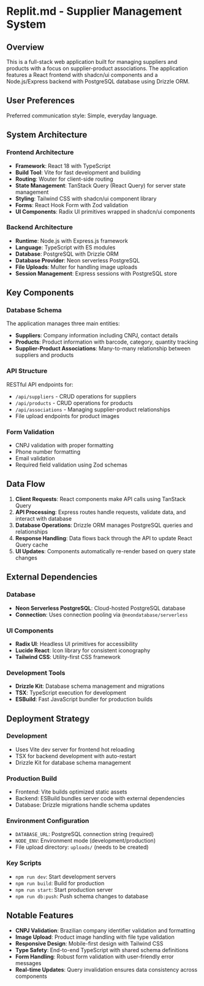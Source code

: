 # Replit.md - Supplier Management System

## Overview

This is a full-stack web application built for managing suppliers and products with a focus on supplier-product associations. The application features a React frontend with shadcn/ui components and a Node.js/Express backend with PostgreSQL database using Drizzle ORM.

## User Preferences

Preferred communication style: Simple, everyday language.

## System Architecture

### Frontend Architecture
- **Framework**: React 18 with TypeScript
- **Build Tool**: Vite for fast development and building
- **Routing**: Wouter for client-side routing
- **State Management**: TanStack Query (React Query) for server state management
- **Styling**: Tailwind CSS with shadcn/ui component library
- **Forms**: React Hook Form with Zod validation
- **UI Components**: Radix UI primitives wrapped in shadcn/ui components

### Backend Architecture
- **Runtime**: Node.js with Express.js framework
- **Language**: TypeScript with ES modules
- **Database**: PostgreSQL with Drizzle ORM
- **Database Provider**: Neon serverless PostgreSQL
- **File Uploads**: Multer for handling image uploads
- **Session Management**: Express sessions with PostgreSQL store

## Key Components

### Database Schema
The application manages three main entities:
- **Suppliers**: Company information including CNPJ, contact details
- **Products**: Product information with barcode, category, quantity tracking
- **Supplier-Product Associations**: Many-to-many relationship between suppliers and products

### API Structure
RESTful API endpoints for:
- `/api/suppliers` - CRUD operations for suppliers
- `/api/products` - CRUD operations for products  
- `/api/associations` - Managing supplier-product relationships
- File upload endpoints for product images

### Form Validation
- CNPJ validation with proper formatting
- Phone number formatting
- Email validation
- Required field validation using Zod schemas

## Data Flow

1. **Client Requests**: React components make API calls using TanStack Query
2. **API Processing**: Express routes handle requests, validate data, and interact with database
3. **Database Operations**: Drizzle ORM manages PostgreSQL queries and relationships
4. **Response Handling**: Data flows back through the API to update React Query cache
5. **UI Updates**: Components automatically re-render based on query state changes

## External Dependencies

### Database
- **Neon Serverless PostgreSQL**: Cloud-hosted PostgreSQL database
- **Connection**: Uses connection pooling via `@neondatabase/serverless`

### UI Components
- **Radix UI**: Headless UI primitives for accessibility
- **Lucide React**: Icon library for consistent iconography
- **Tailwind CSS**: Utility-first CSS framework

### Development Tools
- **Drizzle Kit**: Database schema management and migrations
- **TSX**: TypeScript execution for development
- **ESBuild**: Fast JavaScript bundler for production builds

## Deployment Strategy

### Development
- Uses Vite dev server for frontend hot reloading
- TSX for backend development with auto-restart
- Drizzle Kit for database schema management

### Production Build
- Frontend: Vite builds optimized static assets
- Backend: ESBuild bundles server code with external dependencies
- Database: Drizzle migrations handle schema updates

### Environment Configuration
- `DATABASE_URL`: PostgreSQL connection string (required)
- `NODE_ENV`: Environment mode (development/production)
- File upload directory: `uploads/` (needs to be created)

### Key Scripts
- `npm run dev`: Start development servers
- `npm run build`: Build for production
- `npm run start`: Start production server
- `npm run db:push`: Push schema changes to database

## Notable Features

- **CNPJ Validation**: Brazilian company identifier validation and formatting
- **Image Upload**: Product image handling with file type validation
- **Responsive Design**: Mobile-first design with Tailwind CSS
- **Type Safety**: End-to-end TypeScript with shared schema definitions
- **Form Handling**: Robust form validation with user-friendly error messages
- **Real-time Updates**: Query invalidation ensures data consistency across components